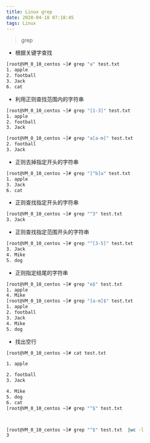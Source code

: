 ```yaml
---
title: Linux grep
date: 2020-04-18 07:18:45
tags: Linux
---
```


> grep 

<!-- more -->

- 根据关键字查找
```sh
[root@VM_0_10_centos ~]# grep "a" test.txt 
1. apple
2. football
3. Jack
6. cat
```

- 利用正则查找范围内的字符串
```sh
[root@VM_0_10_centos ~]# grep "[1-3]" test.txt 
1. apple
2. football
3. Jack

[root@VM_0_10_centos ~]# grep "a[a-m]" test.txt 
2. football
3. Jack

```


- 正则去掉指定开头的字符串
```sh
[root@VM_0_10_centos ~]# grep "[^b]a" test.txt 
1. apple
3. Jack
6. cat
```

- 正则查找指定开头的字符串
```sh
[root@VM_0_10_centos ~]# grep "^3" test.txt 
3. Jack
```
- 正则查找指定范围开头的字符串
```sh
[root@VM_0_10_centos ~]# grep "^[3-5]" test.txt 
3. Jack
4. Mike
5. dog
```

- 正则指定结尾的字符串
```sh
[root@VM_0_10_centos ~]# grep "e$" test.txt 
1. apple
4. Mike
[root@VM_0_10_centos ~]# grep "[a-m]$" test.txt 
1. apple
2. football
3. Jack
4. Mike
5. dog

```

- 找出空行
```sh
[root@VM_0_10_centos ~]# cat test.txt 

1. apple

2. football
3. Jack

4. Mike
5. dog
6. cat
[root@VM_0_10_centos ~]# grep "^$" test.txt 



[root@VM_0_10_centos ~]# grep "^$" test.txt  |wc -l
3

```
